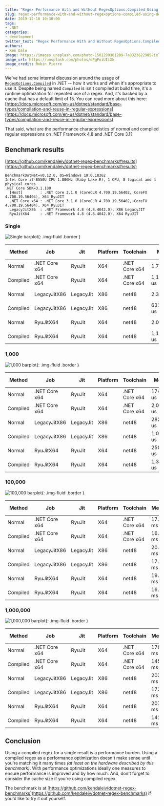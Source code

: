 ```yaml
---
title: "Regex Performance With and Without RegexOptions.Compiled Using .NET Framework 4.8 and .NET Core 3.1 (December 2019)"
slug: regex-performance-with-and-without-regexoptions-compiled-using-dotnet-framework-48-and-net-core-31-december-2019
date: 2019-12-10 10:30:00
tags:
- .NET
categories:
- development
twitter_text: "Regex Performance With and Without RegexOptions.Compiled Using .NET Framework 4.8 and .NET Core 3.1 (December 2019)"
authors: 
- Ken Dale
image: https://images.unsplash.com/photo-1501290301209-7a0323622985?ixlib=rb-1.2.1&ixid=eyJhcHBfaWQiOjE3MzYxfQ&auto=format&fit=crop&w=1000&q=80
image_url: https://unsplash.com/photos/dPgPoiUIiXk
image_credit: Robin Pierre
---
```


We've had some internal discussion around the usage of [`RegexOptions.Compiled`](https://docs.microsoft.com/en-us/dotnet/api/system.text.regularexpressions.regexoptions?view=netframework-4.8#fields) in .NET -- how it works and when it's appropriate to use it. Despite being named *`Compiled`* is isn't compiled at build time, it's a runtime optimization for repeated use of a regex. And, it's backed by a cache that has a default limit of 15. You can read more about this here: [https://docs.microsoft.com/en-us/dotnet/standard/base-types/compilation-and-reuse-in-regular-expressions](https://docs.microsoft.com/en-us/dotnet/standard/base-types/compilation-and-reuse-in-regular-expressions).

That said, what are the performance characteristics of *normal* and compiled regular expressions on .NET Framework 4.8 and .NET Core 3.1?

## Benchmark results

[https://github.com/kendaleiv/dotnet-regex-benchmarks#results](https://github.com/kendaleiv/dotnet-regex-benchmarks#results)

```
BenchmarkDotNet=v0.12.0, OS=Windows 10.0.18362
Intel Core i7-8550U CPU 1.80GHz (Kaby Lake R), 1 CPU, 8 logical and 4 physical cores
.NET Core SDK=3.1.100
  [Host]        : .NET Core 3.1.0 (CoreCLR 4.700.19.56402, CoreFX 4.700.19.56404), X64 RyuJIT
  .NET Core x64 : .NET Core 3.1.0 (CoreCLR 4.700.19.56402, CoreFX 4.700.19.56404), X64 RyuJIT
  LegacyJitX86  : .NET Framework 4.8 (4.8.4042.0), X86 LegacyJIT
  RyuJitX64     : .NET Framework 4.8 (4.8.4042.0), X64 RyuJIT
```

### Single

![Single barplot](https://raw.githubusercontent.com/kendaleiv/dotnet-regex-benchmarks/eac095eb3e6cfcaae32b86578d21854fc5898e7f/BenchmarkDotNet.Artifacts/results/dotnet_regex_benchmarks.Single-barplot.png){: .img-fluid .border }

<table>
<thead><tr><th>Method</th><th>    Job</th><th>Jit</th><th>Platform</th><th>Toolchain</th><th>  Mean</th><th>Error</th><th>StdDev</th><th>Gen 0</th><th>Gen 1</th><th>Gen 2</th><th>Allocated</th>
</tr>
</thead><tbody><tr><td>Normal</td><td>.NET Core x64</td><td>RyuJit</td><td>X64</td><td>.NET Core x64</td><td>1.799 us</td><td>0.0360 us</td><td>0.0658 us</td><td>0.7629</td><td>-</td><td>-</td><td>3.12 KB</td>
</tr><tr><td>Compiled</td><td>.NET Core x64</td><td>RyuJit</td><td>X64</td><td>.NET Core x64</td><td>1,134.949 us</td><td>6.3422 us</td><td>5.6222 us</td><td>1.9531</td><td>-</td><td>-</td><td>12.69 KB</td>
</tr><tr><td>Normal</td><td>LegacyJitX86</td><td>LegacyJit</td><td>X86</td><td>net48</td><td>2.380 us</td><td>0.0472 us</td><td>0.0505 us</td><td>0.7172</td><td>-</td><td>-</td><td>2.94 KB</td>
</tr><tr><td>Compiled</td><td>LegacyJitX86</td><td>LegacyJit</td><td>X86</td><td>net48</td><td>631.919 us</td><td>9.4512 us</td><td>8.8406 us</td><td>1.9531</td><td>0.9766</td><td>-</td><td>9.41 KB</td>
</tr><tr><td>Normal</td><td>RyuJitX64</td><td>RyuJit</td><td>X64</td><td>net48</td><td>2.076 us</td><td>0.0144 us</td><td>0.0112 us</td><td>1.1139</td><td>-</td><td>-</td><td>4.57 KB</td>
</tr><tr><td>Compiled</td><td>RyuJitX64</td><td>RyuJit</td><td>X64</td><td>net48</td><td>1,167.988 us</td><td>22.9845 us</td><td>34.4021 us</td><td>1.9531</td><td>-</td><td>-</td><td>14.37 KB</td>
</tr></tbody></table>

### 1,000

![1,000 barplot](https://raw.githubusercontent.com/kendaleiv/dotnet-regex-benchmarks/eac095eb3e6cfcaae32b86578d21854fc5898e7f/BenchmarkDotNet.Artifacts/results/dotnet_regex_benchmarks._1000-barplot.png){: .img-fluid .border }

<table>
<thead><tr><th>Method</th><th>    Job</th><th>Jit</th><th>Platform</th><th>Toolchain</th><th>Mean</th><th>Error</th><th>StdDev</th><th>Median</th><th>Gen 0</th><th>Gen 1</th><th>Gen 2</th><th>Allocated</th>
</tr>
</thead><tbody><tr><td>Normal</td><td>.NET Core x64</td><td>RyuJit</td><td>X64</td><td>.NET Core x64</td><td>174.0 us</td><td>3.47 us</td><td>7.61 us</td><td>171.0 us</td><td>50.2930</td><td>-</td><td>-</td><td>206.04 KB</td>
</tr><tr><td>Compiled</td><td>.NET Core x64</td><td>RyuJit</td><td>X64</td><td>.NET Core x64</td><td>2,039.4 us</td><td>40.86 us</td><td>114.59 us</td><td>2,038.8 us</td><td>52.7344</td><td>1.9531</td><td>-</td><td>215.63 KB</td>
</tr><tr><td>Normal</td><td>LegacyJitX86</td><td>LegacyJit</td><td>X86</td><td>net48</td><td>282.0 us</td><td>10.30 us</td><td>30.06 us</td><td>269.0 us</td><td>30.2734</td><td>-</td><td>-</td><td>124.09 KB</td>
</tr><tr><td>Compiled</td><td>LegacyJitX86</td><td>LegacyJit</td><td>X86</td><td>net48</td><td>1,000.6 us</td><td>20.06 us</td><td>28.12 us</td><td>999.3 us</td><td>31.2500</td><td>-</td><td>-</td><td>130.78 KB</td>
</tr><tr><td>Normal</td><td>RyuJitX64</td><td>RyuJit</td><td>X64</td><td>net48</td><td>250.2 us</td><td>9.52 us</td><td>27.92 us</td><td>256.2 us</td><td>50.7813</td><td>-</td><td>-</td><td>208.09 KB</td>
</tr><tr><td>Compiled</td><td>RyuJitX64</td><td>RyuJit</td><td>X64</td><td>net48</td><td>1,361.3 us</td><td>25.39 us</td><td>26.07 us</td><td>1,369.7 us</td><td>52.7344</td><td>1.9531</td><td>-</td><td>218.27 KB</td>
</tr></tbody></table>

### 100,000

![100,000 barplot](https://raw.githubusercontent.com/kendaleiv/dotnet-regex-benchmarks/eac095eb3e6cfcaae32b86578d21854fc5898e7f/BenchmarkDotNet.Artifacts/results/dotnet_regex_benchmarks._100000-barplot.png){: .img-fluid .border }

<table>
<thead><tr><th>Method</th><th>    Job</th><th>Jit</th><th>Platform</th><th>Toolchain</th><th>Mean</th><th>Error</th><th>StdDev</th><th>Gen 0</th><th>Gen 1</th><th>Gen 2</th><th>Allocated</th>
</tr>
</thead><tbody><tr><td>Normal</td><td>.NET Core x64</td><td>RyuJit</td><td>X64</td><td>.NET Core x64</td><td>17.08 ms</td><td>0.341 ms</td><td>0.466 ms</td><td>4968.7500</td><td>-</td><td>-</td><td>19.84 MB</td>
</tr><tr><td>Compiled</td><td>.NET Core x64</td><td>RyuJit</td><td>X64</td><td>.NET Core x64</td><td>16.94 ms</td><td>0.245 ms</td><td>0.229 ms</td><td>4968.7500</td><td>-</td><td>-</td><td>19.85 MB</td>
</tr><tr><td>Normal</td><td>LegacyJitX86</td><td>LegacyJit</td><td>X86</td><td>net48</td><td>20.29 ms</td><td>0.402 ms</td><td>0.683 ms</td><td>2937.5000</td><td>-</td><td>-</td><td>11.85 MB</td>
</tr><tr><td>Compiled</td><td>LegacyJitX86</td><td>LegacyJit</td><td>X86</td><td>net48</td><td>17.47 ms</td><td>0.345 ms</td><td>0.751 ms</td><td>2937.5000</td><td>31.2500</td><td>-</td><td>11.85 MB</td>
</tr><tr><td>Normal</td><td>RyuJitX64</td><td>RyuJit</td><td>X64</td><td>net48</td><td>19.45 ms</td><td>0.379 ms</td><td>0.673 ms</td><td>4968.7500</td><td>-</td><td>-</td><td>19.9 MB</td>
</tr><tr><td>Compiled</td><td>RyuJitX64</td><td>RyuJit</td><td>X64</td><td>net48</td><td>16.07 ms</td><td>0.319 ms</td><td>0.777 ms</td><td>4968.7500</td><td>-</td><td>-</td><td>19.91 MB</td>
</tr></tbody></table>

### 1,000,000

![1,000,000 barplot](https://raw.githubusercontent.com/kendaleiv/dotnet-regex-benchmarks/eac095eb3e6cfcaae32b86578d21854fc5898e7f/BenchmarkDotNet.Artifacts/results/dotnet_regex_benchmarks._1000000-barplot.png){: .img-fluid .border }

<table>
<thead><tr><th>Method</th><th>    Job</th><th>Jit</th><th>Platform</th><th>Toolchain</th><th>Mean</th><th>Error</th><th>StdDev</th><th>Median</th><th>Gen 0</th><th>Gen 1</th><th>Gen 2</th><th>Allocated</th>
</tr>
</thead><tbody><tr><td>Normal</td><td>.NET Core x64</td><td>RyuJit</td><td>X64</td><td>.NET Core x64</td><td>170.3 ms</td><td>6.86 ms</td><td>8.17 ms</td><td>166.6 ms</td><td>49500.0000</td><td>-</td><td>-</td><td>198.37 MB</td>
</tr><tr><td>Compiled</td><td>.NET Core x64</td><td>RyuJit</td><td>X64</td><td>.NET Core x64</td><td>145.0 ms</td><td>2.86 ms</td><td>6.50 ms</td><td>144.0 ms</td><td>49500.0000</td><td>-</td><td>-</td><td>198.38 MB</td>
</tr><tr><td>Normal</td><td>LegacyJitX86</td><td>LegacyJit</td><td>X86</td><td>net48</td><td>203.5 ms</td><td>4.02 ms</td><td>6.60 ms</td><td>202.3 ms</td><td>29333.3333</td><td>-</td><td>-</td><td>118.43 MB</td>
</tr><tr><td>Compiled</td><td>LegacyJitX86</td><td>LegacyJit</td><td>X86</td><td>net48</td><td>173.8 ms</td><td>3.36 ms</td><td>4.93 ms</td><td>172.5 ms</td><td>29500.0000</td><td>-</td><td>-</td><td>118.44 MB</td>
</tr><tr><td>Normal</td><td>RyuJitX64</td><td>RyuJit</td><td>X64</td><td>net48</td><td>207.7 ms</td><td>4.46 ms</td><td>13.07 ms</td><td>203.7 ms</td><td>49666.6667</td><td>-</td><td>-</td><td>198.95 MB</td>
</tr><tr><td>Compiled</td><td>RyuJitX64</td><td>RyuJit</td><td>X64</td><td>net48</td><td>141.9 ms</td><td>1.92 ms</td><td>1.80 ms</td><td>142.2 ms</td><td>49500.0000</td><td>-</td><td>-</td><td>198.96 MB</td>
</tr></tbody></table>

## Conclusion

Using a compiled regex for a single result is a performance burden. Using a compiled regex as a performance optimization doesn't make sense until you're matching it many times *(at least on the hardware described by this benchmark)*. With performance optimizations ideally one measures to ensure performance is improved and by how much. And, don't forget to consider the cache size if you're using compiled regex.

The benchmark is at [https://github.com/kendaleiv/dotnet-regex-benchmarks](https://github.com/kendaleiv/dotnet-regex-benchmarks) if you'd like to try it out yourself.
